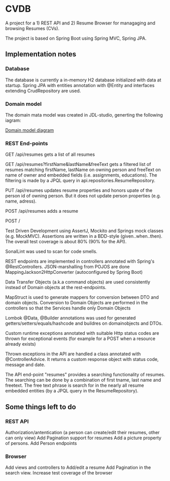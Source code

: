 # CVDB

A project for a 1) REST API and 2) Resume Browser for managaging and browsing Resumes (CVs).

The project is based on Spring Boot using Spring MVC, Spring JPA.

## Implementation notes

### Database
The database is currently a in-memory H2 database initialized with data at startup.
Spring JPA with entities annotation with @Entity and interfaces extending CrudRepository are used.

### Domain model
The domain mata model was created in JDL-studio, generting the following iagram:

[Domain model diagram](blob/master/jhipster-jdl.png)

### REST End-points

GET /api/resumes gets a list of all resumes

GET /api/resumes?firstName&lastName&freeText gets a filtered list of resumes matching firstName, lastName on owning
    person and freeText on name of owner and embedded fields (i.e. assignments, educations). The filtering is made by
    a JPQL query in api.repositories.ResumeRepository.

PUT /api/resumes updates resume properties and honors upate of the person id of owning person. But it does not update person properties (e.g. name, adress).

POST /api/resumes adds a resume

POST /

Test Driven Development using AssertJ, Mockito and Springs mock classes (e.g. MockMVC). Assertions are written in a BDD-style (given..when..then). The overall test coverage is about 80% (90% for the API).

SonalLint was used to scan for code smells.

REST endpoints are implemented in controllers annotated with Spring's @RestControllers. JSON-marshalling from POJOS are done MappingJackson2HttpConverter (autoconfigured by Spring Boot)

Data Transfer Objects (a.k.a command objects) are used consistently instead of Domain objects at the rest-endpoints.

MapStruct is used to generate mappers for conversion between DTO and domain objects. Conversion to Domain Objects are performed in the controllers so that the Services handle only Domain Objects

Lombok @Data, @Builder annotations was used for generated getters/setters/equals/hashcode and buildres on domainobjects and DTOs.

Custom runtime exceptions annotated with suitable Http status codes are thrown for exceptional events (for example for a POST when a resource already exists)

Thrown exceptions in the API are handled a class annotated with @ControllerAdvice. It returns a custom response object with status code, message and date.

The API end-point "resumes" provides a searching functionality of resumes. The searching can be done by a combination of first tname, last name and freetext. The free text phrase is search for in the nearly all resume embedded entities (by a JPQL query in the ResumeRepository).


## Some things left to do


### REST API
Authorization/antentication (a person can create/edit their resumes, other can only view)
Add Pagination support for resumes
Add a picture property of persons.
Add Person endpoints

### Browser
Add views and controllers to Add/edit a resume
Add Pagination in the search view.
Increase test coverage of the browser





